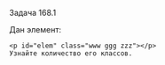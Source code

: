 Задача 168.1

Дан элемент:
```
<p id="elem" class="www ggg zzz"></p>
Узнайте количество его классов.